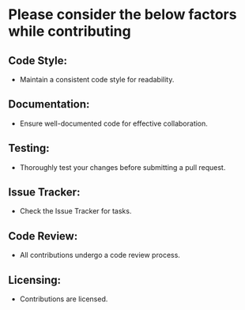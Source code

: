 # Please consider the below factors while contributing

## Code Style:
- Maintain a consistent code style for readability.

## Documentation:
- Ensure well-documented code for effective collaboration.

## Testing:
- Thoroughly test your changes before submitting a pull request.

## Issue Tracker:
- Check the Issue Tracker for tasks.

## Code Review:
- All contributions undergo a code review process.

## Licensing:
- Contributions are licensed.
